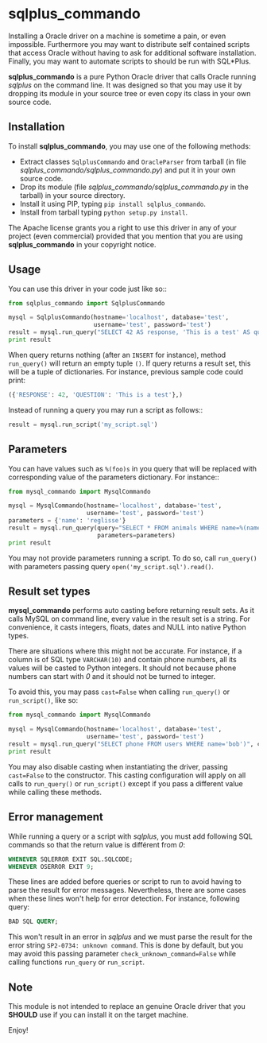 sqlplus_commando
================

Installing a Oracle driver on a machine is sometime a pain, or even impossible.
Furthermore you may want to distribute self contained scripts that access Oracle
without having to ask for additional software installation. Finally, you may
want to automate scripts to should be run with SQL*Plus.

**sqlplus_commando** is a pure Python Oracle driver that calls Oracle running
*sqlplus* on the command line. It was designed so that you may use it by
dropping its module in your source tree or even copy its class in your own
source code.

Installation
------------

To install **sqlplus_commando**, you may use one of the following methods:

- Extract classes `SqlplusCommando` and `OracleParser` from tarball (in file
  *sqlplus_commando/sqlplus_commando.py*) and put it in your own source code.
- Drop its module (file *sqlplus_commando/sqlplus_commando.py* in the tarball)
  in your source directory.
- Install it using PIP, typing `pip install sqlplus_commando`.
- Install from tarball typing `python setup.py install`.

The Apache license grants you a right to use this driver in any of your project
(even commercial) provided that you mention that you are using
**sqlplus_commando** in your copyright notice.

Usage
-----

You can use this driver in your code just like so::

```python
from sqlplus_commando import SqlplusCommando

mysql = SqlplusCommando(hostname='localhost', database='test',
                        username='test', password='test')
result = mysql.run_query("SELECT 42 AS response, 'This is a test' AS question FROM DUAL;")
print result
```

When query returns nothing (after an `INSERT` for instance), method
`run_query()` will return an empty tuple `()`. If query returns a result set,
this will be a tuple of dictionaries. For instance, previous sample code could
print:

```python
({'RESPONSE': 42, 'QUESTION': 'This is a test'},)
```

Instead of running a query you may run a script as follows::

```python
result = mysql.run_script('my_script.sql')
```

Parameters
----------

You can have values such as `%(foo)s` in you query that will be replaced
with corresponding value of the parameters dictionary. For instance::

```python
from mysql_commando import MysqlCommando

mysql = MysqlCommando(hostname='localhost', database='test',
                      username='test', password='test')
parameters = {'name': 'reglisse'}
result = mysql.run_query(query="SELECT * FROM animals WHERE name=%(name)s",
                         parameters=parameters)
print result
```

You may not provide parameters running a script. To do so, call `run_query()`
with parameters passing query `open('my_script.sql').read()`.

Result set types
----------------

**mysql_commando** performs auto casting before returning result sets. As it
calls MySQL on command line, every value in the result set is a string. For
convenience, it casts integers, floats, dates and NULL into native Python types.

There are situations where this might not be accurate. For instance, if a column
is of SQL type `VARCHAR(10)` and contain phone numbers, all its values will be
casted to Python integers. It should not because phone numbers can start with
*0* and it should not be turned to integer.

To avoid this, you may pass `cast=False` when calling `run_query()` or
`run_script()`, like so:

```python
from mysql_commando import MysqlCommando

mysql = MysqlCommando(hostname='localhost', database='test',
                      username='test', password='test')
result = mysql.run_query("SELECT phone FROM users WHERE name='bob')", cast=False)
print result
```

You may also disable casting when instantiating the driver, passing
`cast=False` to the constructor. This casting configuration will apply on all
calls to `run_query()` or `run_script()` except if you pass a different
value while calling these methods.

Error management
----------------

While running a query or a script with *sqlplus*, you must add following SQL
commands so that the return value is différent from *0*:

```sql
WHENEVER SQLERROR EXIT SQL.SQLCODE;
WHENEVER OSERROR EXIT 9;
```

These lines are added before queries or script to run to avoid having to parse
the result for error messages. Nevertheless, there are some cases when these
lines won't help for error detection. For instance, following query:

```sql
BAD SQL QUERY;
```

This won't result in an error in *sqlplus* and we must parse the result for the
error string `SP2-0734: unknown command`. This is done by default, but you may
avoid this passing parameter `check_unknown_command=False` while calling
functions `run_query` or `run_script`.

Note
----

This module is not intended to replace an genuine Oracle driver that you
**SHOULD** use if you can install it on the target machine.

Enjoy!
